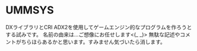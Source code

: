 # UMMSYS

DXライブラリとCRI ADX2を使用してゲームエンジン的なプログラムを作ろうとする試みです。
名前の由来は...ご想像にお任せします<(_ _)>
無駄な記述やコメントがちらほらあるかと思います。すみません気づいたら消します。
